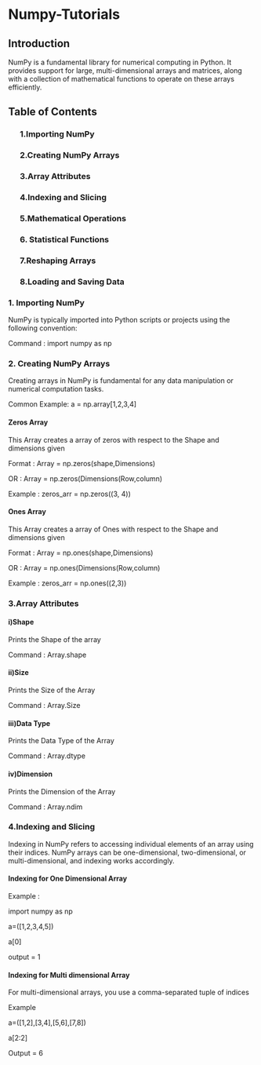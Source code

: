 <h1>Numpy-Tutorials </h2>

<h2>Introduction</h2>
    <p>NumPy is a fundamental library for numerical computing in Python. It provides support for large, multi-dimensional arrays and matrices, along with a collection of mathematical functions to operate on these arrays efficiently.</p>

<h2>Table of Contents</h3>
 <ol> 
   <h3>1.Importing NumPy</h3>
      <h3>2.Creating NumPy Arrays</h3>
      <h3>3.Array Attributes</h3>
      <h3>4.Indexing and Slicing</h3>
      <h3>5.Mathematical Operations</h3>
      <h3>6. Statistical Functions</h3>
      <h3>7.Reshaping Arrays</h3>
      <h3>8.Loading and Saving Data</h3>
 </ol>
 <h3>1. Importing NumPy</h3>    
 <p>NumPy is typically imported into Python scripts or projects using the following convention:</p>
 <p> Command :  import numpy as np</h3></p>

 <h3>2. Creating NumPy Arrays</h3>
 <p> Creating arrays in NumPy is fundamental for any data manipulation or numerical computation tasks. </p>
<p> Common Example:   a = np.array[1,2,3,4] </p>
<h4>Zeros Array</h4>
<p> This Array creates a array of zeros with respect to the Shape and dimensions given </p>
<p> Format : Array = np.zeros(shape,Dimensions)</p>
<p> OR : Array = np.zeros(Dimensions(Row,column)</p>
<p>Example :  zeros_arr = np.zeros((3, 4)) </p>
<h4>Ones Array </h4>
<p> This Array creates a array of Ones with respect to the Shape and dimensions given </p>
<p> Format : Array = np.ones(shape,Dimensions)</p>
<p> OR : Array = np.ones(Dimensions(Row,column)</p>
<p>Example :  zeros_arr = np.ones((2,3)) </p>

<h3>3.Array Attributes</h3>
<h4>i)Shape </h4>
<p>Prints the Shape of the array</p>
<p> Command : Array.shape </p>
<h4>ii)Size</h4>
<p>Prints the Size of the Array</p>
<p>Command : Array.Size</p>
<h4>iii)Data Type</h4>
<p>Prints the Data Type of the Array</p>
<p>Command : Array.dtype </p>
<h4>iv)Dimension </h4>
<p>Prints the Dimension of the Array</p>
<p>Command : Array.ndim</p>

<h3>4.Indexing and Slicing</h3>
<p>Indexing in NumPy refers to accessing individual elements of an array using their indices. NumPy arrays can be one-dimensional, two-dimensional, or multi-dimensional, and indexing works accordingly.</p>
<h4> Indexing for One Dimensional Array</h4>
<p>Example : </p>
<p>import numpy as np</p>
<p>a=([1,2,3,4,5])</p>
<p>a[0]</p> <p>output = 1</p> 
<h4>Indexing for  Multi dimensional Array</h4>
<p>For multi-dimensional arrays, you use a comma-separated tuple of indices</p>
<p>Example</p>
<p> a=([1,2],[3,4],[5,6],[7,8])</p>
<p>a[2:2]</p> <p>Output = 6 </p>
